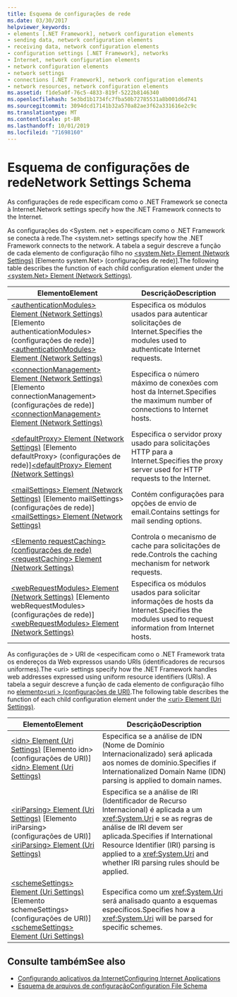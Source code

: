 ```yaml
---
title: Esquema de configurações de rede
ms.date: 03/30/2017
helpviewer_keywords:
- elements [.NET Framework], network configuration elements
- sending data, network configuration elements
- receiving data, network configuration elements
- configuration settings [.NET Framework], networks
- Internet, network configuration elements
- network configuration elements
- network settings
- connections [.NET Framework], network configuration elements
- network resources, network configuration elements
ms.assetid: f1de5a0f-76c5-4833-819f-5222b8146340
ms.openlocfilehash: 5e3bd1b1734fc7fba50b72785531a8b001d6d741
ms.sourcegitcommit: 3094dcd17141b32a570a82ae3f62a331616e2c9c
ms.translationtype: MT
ms.contentlocale: pt-BR
ms.lasthandoff: 10/01/2019
ms.locfileid: "71698160"
---
```

# <a name="network-settings-schema"></a><span data-ttu-id="9cf9b-102">Esquema de configurações de rede</span><span class="sxs-lookup"><span data-stu-id="9cf9b-102">Network Settings Schema</span></span>
<span data-ttu-id="9cf9b-103">As configurações de rede especificam como o .NET Framework se conecta à Internet.</span><span class="sxs-lookup"><span data-stu-id="9cf9b-103">Network settings specify how the .NET Framework connects to the Internet.</span></span>

<span data-ttu-id="9cf9b-104">As configurações do \<System. net > especificam como o .NET Framework se conecta à rede.</span><span class="sxs-lookup"><span data-stu-id="9cf9b-104">The \<system.net> settings specify how the .NET Framework connects to the network.</span></span> <span data-ttu-id="9cf9b-105">A tabela a seguir descreve a função de cada elemento de configuração filho no [\<system.Net> Element (Network Settings)](system-net-element-network-settings.md) [Elemento system.Net> (configurações de rede)].</span><span class="sxs-lookup"><span data-stu-id="9cf9b-105">The following table describes the function of each child configuration element under the [\<system.Net> Element (Network Settings)](system-net-element-network-settings.md).</span></span>  
  
|<span data-ttu-id="9cf9b-106">Elemento</span><span class="sxs-lookup"><span data-stu-id="9cf9b-106">Element</span></span>|<span data-ttu-id="9cf9b-107">Descrição</span><span class="sxs-lookup"><span data-stu-id="9cf9b-107">Description</span></span>|  
|-------------|-----------------|  
|<span data-ttu-id="9cf9b-108">[\<authenticationModules> Element (Network Settings)](authenticationmodules-element-network-settings.md) [Elemento authenticationModules> (configurações de rede)]</span><span class="sxs-lookup"><span data-stu-id="9cf9b-108">[\<authenticationModules> Element (Network Settings)](authenticationmodules-element-network-settings.md)</span></span>|<span data-ttu-id="9cf9b-109">Especifica os módulos usados para autenticar solicitações de Internet.</span><span class="sxs-lookup"><span data-stu-id="9cf9b-109">Specifies the modules used to authenticate Internet requests.</span></span>|  
|<span data-ttu-id="9cf9b-110">[\<connectionManagement> Element (Network Settings)](connectionmanagement-element-network-settings.md) [Elemento connectionManagement> (configurações de rede)]</span><span class="sxs-lookup"><span data-stu-id="9cf9b-110">[\<connectionManagement> Element (Network Settings)](connectionmanagement-element-network-settings.md)</span></span>|<span data-ttu-id="9cf9b-111">Especifica o número máximo de conexões com host da Internet.</span><span class="sxs-lookup"><span data-stu-id="9cf9b-111">Specifies the maximum number of connections to Internet hosts.</span></span>|  
|<span data-ttu-id="9cf9b-112">[\<defaultProxy> Element (Network Settings)](defaultproxy-element-network-settings.md) [Elemento defaultProxy> (configurações de rede)]</span><span class="sxs-lookup"><span data-stu-id="9cf9b-112">[\<defaultProxy> Element (Network Settings)](defaultproxy-element-network-settings.md)</span></span>|<span data-ttu-id="9cf9b-113">Especifica o servidor proxy usado para solicitações HTTP para a Internet.</span><span class="sxs-lookup"><span data-stu-id="9cf9b-113">Specifies the proxy server used for HTTP requests to the Internet.</span></span>|  
|<span data-ttu-id="9cf9b-114">[\<mailSettings> Element (Network Settings)](mailsettings-element-network-settings.md) [Elemento mailSettings> (configurações de rede)]</span><span class="sxs-lookup"><span data-stu-id="9cf9b-114">[\<mailSettings> Element (Network Settings)](mailsettings-element-network-settings.md)</span></span>|<span data-ttu-id="9cf9b-115">Contém configurações para opções de envio de email.</span><span class="sxs-lookup"><span data-stu-id="9cf9b-115">Contains settings for mail sending options.</span></span>|  
|[<span data-ttu-id="9cf9b-116">\<Elemento requestCaching> (configurações de rede)</span><span class="sxs-lookup"><span data-stu-id="9cf9b-116">\<requestCaching> Element (Network Settings)</span></span>](requestcaching-element-network-settings.md)|<span data-ttu-id="9cf9b-117">Controla o mecanismo de cache para solicitações de rede.</span><span class="sxs-lookup"><span data-stu-id="9cf9b-117">Controls the caching mechanism for network requests.</span></span>|  
|<span data-ttu-id="9cf9b-118">[\<webRequestModules> Element (Network Settings)](webrequestmodules-element-network-settings.md) [Elemento webRequestModules> (configurações de rede)]</span><span class="sxs-lookup"><span data-stu-id="9cf9b-118">[\<webRequestModules> Element (Network Settings)](webrequestmodules-element-network-settings.md)</span></span>|<span data-ttu-id="9cf9b-119">Especifica os módulos usados para solicitar informações de hosts da Internet.</span><span class="sxs-lookup"><span data-stu-id="9cf9b-119">Specifies the modules used to request information from Internet hosts.</span></span>|  
  
<span data-ttu-id="9cf9b-120">As configurações de > URI de \<especificam como o .NET Framework trata os endereços da Web expressos usando URIs (identificadores de recursos uniformes).</span><span class="sxs-lookup"><span data-stu-id="9cf9b-120">The \<uri> settings specify how the .NET Framework handles web addresses expressed using uniform resource identifiers (URIs).</span></span> <span data-ttu-id="9cf9b-121">A tabela a seguir descreve a função de cada elemento de configuração filho no [elemento\<uri > (configurações de URI)](uri-element-uri-settings.md).</span><span class="sxs-lookup"><span data-stu-id="9cf9b-121">The following table describes the function of each child configuration element under the [\<uri> Element (Uri Settings)](uri-element-uri-settings.md).</span></span>  
  
|<span data-ttu-id="9cf9b-122">Elemento</span><span class="sxs-lookup"><span data-stu-id="9cf9b-122">Element</span></span>|<span data-ttu-id="9cf9b-123">Descrição</span><span class="sxs-lookup"><span data-stu-id="9cf9b-123">Description</span></span>|  
|-------------|-----------------|  
|<span data-ttu-id="9cf9b-124">[\<idn> Element (Uri Settings)](idn-element-uri-settings.md) [Elemento idn> (configurações de URI)]</span><span class="sxs-lookup"><span data-stu-id="9cf9b-124">[\<idn> Element (Uri Settings)](idn-element-uri-settings.md)</span></span>|<span data-ttu-id="9cf9b-125">Especifica se a análise de IDN (Nome de Domínio Internacionalizado) será aplicada aos nomes de domínio.</span><span class="sxs-lookup"><span data-stu-id="9cf9b-125">Specifies if Internationalized Domain Name (IDN) parsing is applied to domain names.</span></span>|  
|<span data-ttu-id="9cf9b-126">[\<iriParsing> Element (Uri Settings)](iriparsing-element-uri-settings.md) [Elemento iriParsing> (configurações de URI)]</span><span class="sxs-lookup"><span data-stu-id="9cf9b-126">[\<iriParsing> Element (Uri Settings)](iriparsing-element-uri-settings.md)</span></span>|<span data-ttu-id="9cf9b-127">Especifica se a análise de IRI (Identificador de Recurso Internacional) é aplicada a um <xref:System.Uri> e se as regras de análise de IRI devem ser aplicada.</span><span class="sxs-lookup"><span data-stu-id="9cf9b-127">Specifies if International Resource Identifier (IRI) parsing is applied to a <xref:System.Uri> and whether IRI parsing rules should be applied.</span></span>|  
|<span data-ttu-id="9cf9b-128">[\<schemeSettings> Element (Uri Settings)](schemesettings-element-uri-settings.md) [Elemento schemeSettings> (configurações de URI)]</span><span class="sxs-lookup"><span data-stu-id="9cf9b-128">[\<schemeSettings> Element (Uri Settings)](schemesettings-element-uri-settings.md)</span></span>|<span data-ttu-id="9cf9b-129">Especifica como um <xref:System.Uri> será analisado quanto a esquemas específicos.</span><span class="sxs-lookup"><span data-stu-id="9cf9b-129">Specifies how a <xref:System.Uri> will be parsed for specific schemes.</span></span>|  
  
## <a name="see-also"></a><span data-ttu-id="9cf9b-130">Consulte também</span><span class="sxs-lookup"><span data-stu-id="9cf9b-130">See also</span></span>

- [<span data-ttu-id="9cf9b-131">Configurando aplicativos da Internet</span><span class="sxs-lookup"><span data-stu-id="9cf9b-131">Configuring Internet Applications</span></span>](../../../network-programming/configuring-internet-applications.md)
- [<span data-ttu-id="9cf9b-132">Esquema de arquivos de configuração</span><span class="sxs-lookup"><span data-stu-id="9cf9b-132">Configuration File Schema</span></span>](../index.md)
